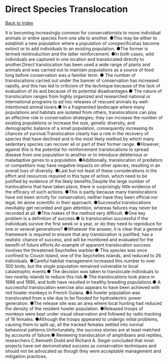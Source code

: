 # Direct Species Translocation
[Back to Index](https://github.com/windows10010/tpoExtractor/blob/master/README.md)

It is becoming increasingly common for conservationists to move individual animals or entire species from one site to another. ●This may be either to establish a new population where a population of conspecificshas become extinct or to add individuals to an existing population. ●The former is termed reintroduction and the latter reinforcement. ●In both cases, wild individuals are captured in one location and translocated directly to another.Direct translocation has been used a wide range of plants and animals and was carried out to maintain populations as a source of food long before conservation was a familiar term. ● The number of translocations carried out under the banner of conservation has increased rapidly, and this has led to criticism of the technique because of the lack of evaluation of its and because of its potential disadvantages.● The nature of translocation ranges from highly organized and researched national or international programs to ad hoc releases of rescued animals by well- intentioned animal lovers.● In a fragmented landscape where many populations and habitats are isolated from others, translocations can play an effective role in conservation strategies; they can increase the number of existing populations or increase the size, genetic diversity, and demographic balance of a small population, consequently increasing its chances of survival.Translocation clearly has a role in the recovery of species that have declined and is the most likely method by which many sedentary species can recover all or part of their former range. ●However, against this is the potential for reinforcement translocations to spread disease from one population to another or to introduce deleterious or maladaptive genes to a population. ●Additionally, translocation of predators or competitors may have negative impacts on other species, resulting in an overall loss of diversity. ●Last but not least of these considerations is the effort and resources required in this type of action, which need to be justified by evidence of the likely benefits.Despite the large number of tranlocations that have taken place, there is surprisingly little evidence of the efficacy of such actions. ●This is partly because many translocations have not been strictly for conservation; neither have they been official nor legal, let alone scientific in their approach. ●Successful translocations inevitably get recorded and gain attention, whereas failures may never be recorded at all. ●This makes of the method very difficult. ●One key problem is a definition of success.● Is translocation successful if the individuals survive the first week or a year, or do they need to reproduce for one or several generations? ●Whatever the answer, it is clear that a general framework is required to ensure that any translocation is justified, has a realistic chance of success, and will be monitored and evaluated for the benefit of future efforts.An example of apparent translocation success involves the threatened Seychelles warbler.● This species was once confined to Cousin Island, one of the Seychelles islands, and reduced to 26 individuals. ●Careful habitat management increased this number to over 300 birds, but the single population remained vulnerable to local catastrophic events.● The decision was taken to translocate individuals to two nearby islands to reduce this risk.● The translocations took place in 1988 and 1990, and both have resulted in healthy breeding populations.● A successful translocation exercise also appears to have been achieved with red howler monkeys in French Guiana. ●A howler population was translocated from a site due to be flooded for hydroelectric power generation. ●The release site was an area where local hunting had reduced the density of the resident howler population. ●Released troops of monkeys were kept under visual observation and followed by radio tracking of 16 females. ●Although the troops appeared to undergo initial problems, causing them to split up, all the tracked females settled into normal behavioral patterns.Unfortunately, the success stories are at least matched by accounts of failure.● Reviewing translocation of amphibians and reptiles, researchers C.Kenneth Dodd and Richard A. Siegel concluded that most projects have not demonstrated success as conservation techniques and should not be advocated as though they were acceptable management and mitigation practices.